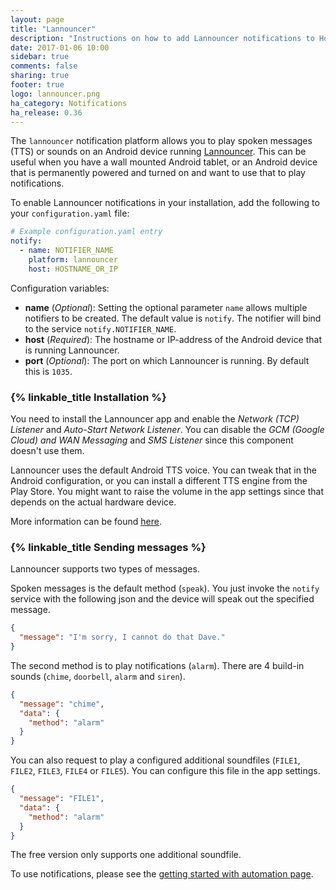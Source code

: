 ```yaml
---
layout: page
title: "Lannouncer"
description: "Instructions on how to add Lannouncer notifications to Home Assistant."
date: 2017-01-06 10:00
sidebar: true
comments: false
sharing: true
footer: true
logo: lannouncer.png
ha_category: Notifications
ha_release: 0.36
---
```



The `lannouncer` notification platform allows you to play spoken messages (TTS) or sounds on an Android device running [Lannouncer](http://www.keybounce.com/lannouncer/). This can be useful when you have a wall mounted Android tablet, or an Android device that is permanently powered and turned on and want to use that to play notifications.

To enable Lannouncer notifications in your installation, add the following to your `configuration.yaml` file:

```yaml
# Example configuration.yaml entry
notify:
  - name: NOTIFIER_NAME
    platform: lannouncer
    host: HOSTNAME_OR_IP
```

Configuration variables:

- **name** (*Optional*): Setting the optional parameter `name` allows multiple notifiers to be created. The default value is `notify`. The notifier will bind to the service `notify.NOTIFIER_NAME`.
- **host** (*Required*): The hostname or IP-address of the Android device that is running Lannouncer.
- **port** (*Optional*): The port on which Lannouncer is running. By default this is `1035`.

### {% linkable_title Installation %}

You need to install the Lannouncer app and enable the *Network (TCP) Listener* and *Auto-Start Network Listener*. You can disable the *GCM (Google Cloud) and WAN Messaging* and *SMS Listener* since this component doesn't use them.

Lannouncer uses the default Android TTS voice. You can tweak that in the Android configuration, or you can install a different TTS engine from the Play Store. You might want to raise the volume in the app settings since that depends on the actual hardware device.

More information can be found [here](http://www.keybounce.com/lannouncer/configuring-lannouncer/).

### {% linkable_title Sending messages %}

Lannouncer supports two types of messages.

Spoken messages is the default method (`speak`). You just invoke the `notify` service with the following json and the device will speak out the specified message.

```json
{
  "message": "I'm sorry, I cannot do that Dave."
}
```

The second method is to play notifications (`alarm`). There are 4 build-in sounds (`chime`, `doorbell`, `alarm` and `siren`).

```json
{
  "message": "chime",
  "data": {
    "method": "alarm"
  }
}
```

You can also request to play a configured additional soundfiles (`FILE1`, `FILE2`, `FILE3`, `FILE4` or `FILE5`). You can configure this file in the app settings.

```json
{
  "message": "FILE1",
  "data": {
    "method": "alarm"
  }
}
```

<p class='note info'>
  The free version only supports one additional soundfile. 
</p>

To use notifications, please see the [getting started with automation page](/getting-started/automation/).
